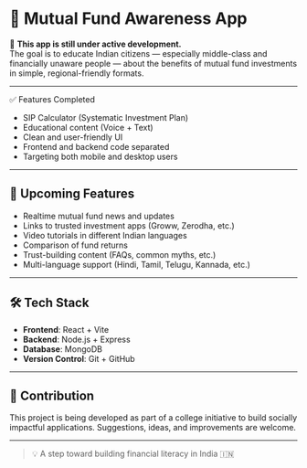 # 📱 Mutual Fund Awareness App

🚧 **This app is still under active development.**  
The goal is to educate Indian citizens — especially middle-class and financially unaware people — about the benefits of mutual fund investments in simple, regional-friendly formats.

---
 ✅ Features Completed

- SIP Calculator (Systematic Investment Plan)
- Educational content (Voice + Text)
- Clean and user-friendly UI
- Frontend and backend code separated
- Targeting both mobile and desktop users

---

## 🚀 Upcoming Features

- Realtime mutual fund news and updates
- Links to trusted investment apps (Groww, Zerodha, etc.)
- Video tutorials in different Indian languages
- Comparison of fund returns
- Trust-building content (FAQs, common myths, etc.)
- Multi-language support (Hindi, Tamil, Telugu, Kannada, etc.)

---

## 🛠️ Tech Stack

- **Frontend**: React + Vite
- **Backend**: Node.js + Express
- **Database**: MongoDB
- **Version Control**: Git + GitHub

---

## 🙌 Contribution

This project is being developed as part of a college initiative to build socially impactful applications. Suggestions, ideas, and improvements are welcome.

---

> 💡 A step toward building financial literacy in India 🇮🇳

